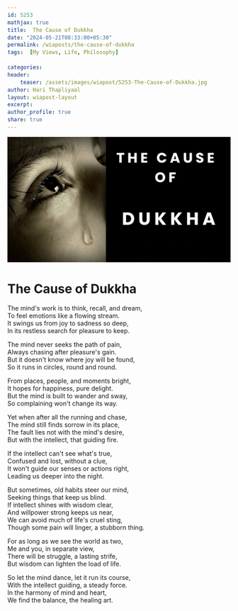 ```yaml
---        
id: 5253 
mathjax: true        
title:  The Cause of Dukkha          
date: "2024-05-21T08:33:00+05:30"        
permalink: /wiaposts/the-cause-of-dukkha        
tags:  [My Views, Life, Philosophy]         
        
categories:        
header:        
    teaser: /assets/images/wiapost/5253-The-Cause-of-Dukkha.jpg        
author: Hari Thapliyaal        
layout: wiapost-layout
excerpt:        
author_profile: true        
share: true        
---   
```


![](/assets/images/wiapost/5253-The-Cause-of-Dukkha.jpg)
  
# The Cause of Dukkha   
 
The mind's work is to think, recall, and dream,  
To feel emotions like a flowing stream.  
It swings us from joy to sadness so deep,  
In its restless search for pleasure to keep.

The mind never seeks the path of pain,  
Always chasing after pleasure's gain.  
But it doesn't know where joy will be found,  
So it runs in circles, round and round.

From places, people, and moments bright,  
It hopes for happiness, pure delight.  
But the mind is built to wander and sway,  
So complaining won't change its way.

Yet when after all the running and chase,  
The mind still finds sorrow in its place,  
The fault lies not with the mind's desire,  
But with the intellect, that guiding fire.

If the intellect can't see what's true,  
Confused and lost, without a clue,  
It won't guide our senses or actions right,  
Leading us deeper into the night.

But sometimes, old habits steer our mind,  
Seeking things that keep us blind.  
If intellect shines with wisdom clear,  
And willpower strong keeps us near,  
We can avoid much of life's cruel sting,  
Though some pain will linger, a stubborn thing.

For as long as we see the world as two,  
Me and you, in separate view,  
There will be struggle, a lasting strife,  
But wisdom can lighten the load of life.

So let the mind dance, let it run its course,  
With the intellect guiding, a steady force.  
In the harmony of mind and heart,  
We find the balance, the healing art.



